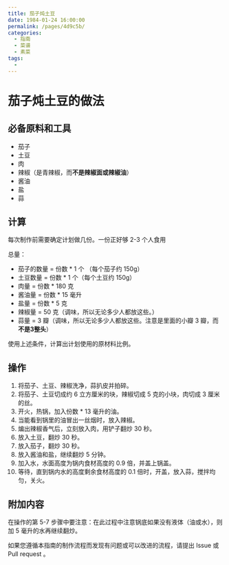 ```yaml
---
title: 茄子炖土豆
date: 1984-01-24 16:00:00
permalink: /pages/4d9c5b/
categories:
  - 指南
  - 菜谱
  - 素菜
tags:
  - 
---
```

# 茄子炖土豆的做法

## 必备原料和工具

- 茄子
- 土豆
- 肉
- 辣椒（是青辣椒，而**不是辣椒面或辣椒油**）
- 酱油
- 盐
- 蒜

## 计算

每次制作前需要确定计划做几份。一份正好够 2-3 个人食用

总量：

- 茄子的数量 = 份数 * 1 个 （每个茄子约 150g）
- 土豆数量 = 份数 * 1 个（每个土豆约 150g）
- 肉量 = 份数 * 180 克
- 酱油量 = 份数 * 15 毫升
- 盐量 = 份数 * 5 克
- 辣椒量 = 50 克（调味，所以无论多少人都放这些。）
- 蒜量 = 3 瓣（调味，所以无论多少人都放这些。注意是里面的小瓣 3 瓣，而**不是3整头**）

使用上述条件，计算出计划使用的原材料比例。

## 操作

1. 将茄子、土豆、辣椒洗净，蒜扒皮并拍碎。
2. 将茄子、土豆切成约 6 立方厘米的块，辣椒切成 5 克的小块，肉切成 3 厘米的丝。
3. 开火，热锅，加入份数 * 13 毫升的油。
4. 当能看到锅里的油冒出一丝烟时，放入辣椒。
5. 煸出辣椒香气后，立刻放入肉，用铲子翻炒 30 秒。
6. 放入土豆，翻炒 30 秒。
7. 放入茄子，翻炒 30 秒。
8. 放入酱油和盐，继续翻炒 5 分钟。
9. 加入水，水面高度为锅内食材高度的 0.9 倍，并盖上锅盖。
10. 等待，直到锅内水的高度剩余食材高度的 0.1 倍时，开盖，放入蒜，搅拌均匀，关火。

## 附加内容

在操作的第 5-7 步骤中要注意：在此过程中注意锅底如果没有液体（油或水），则加 5 毫升的水再继续翻炒。

如果您遵循本指南的制作流程而发现有问题或可以改进的流程，请提出 Issue 或 Pull request 。
